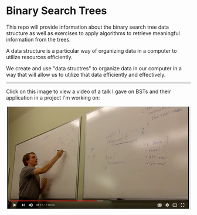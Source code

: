 # Binary Search Trees

This repo will provide information about the binary search tree data structure as well as exercises to apply algorithms to retrieve meaningful information from the trees.


A data structure is a particular way of organizing data in a computer to utilize resources efficiently. 

We create and use "data structres" to organize data in our computer in a way that will allow us to utilize that data efficiently and effectively.

------------------------------------------------------------------------------------------------------

Click on this image to view a video of a talk I gave on BSTs and their application in a project I'm working on:

<a href="https://www.youtube.com/watch?v=WQwDhj0UYoM" target="_blank"><img src="./images/ABSTTalk.png" alt="Alphabetical Binary Search Trees Talk Video - 4/24/17 - Galvanize"></a>
